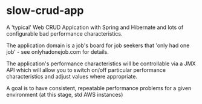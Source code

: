 slow-crud-app
=============

A 'typical' Web CRUD Applcation with Spring and Hibernate and lots of configurable bad performance characteristics.

The application domain is a job's board for job seekers that 'only had one job' - see onlyhadonejob.com for details.

The application's performance characteristics will be controllable via a JMX API which will allow you to switch 
on/off particular performance characteristics and adjust values where appropriate.

A goal is to have consistent, repeatable performance problems for a given environment (at this stage, std AWS instances)

